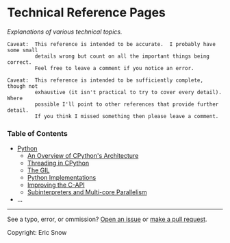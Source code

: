 # Technical Reference Pages

*Explanations of various technical topics.*


```
Caveat:  This reference is intended to be accurate.  I probably have some small
         details wrong but count on all the important things being correct.
         Feel free to leave a comment if you notice an error.
```
```
Caveat:  This reference is intended to be sufficiently complete, though not
         exhaustive (it isn't practical to try to cover every detail).  Where
         possible I'll point to other references that provide further detail.
         If you think I missed something then please leave a comment.
```


### Table of Contents

* [Python](python/index.md)
   * [An Overview of CPython's Architecture](python/cpython-architecture.md)
   * [Threading in CPython](python/cpython-threading.md)
   * [The GIL](python/cpython-gil.md)
   * [Python Implementations](python/alternate-implementations.md)
   * [Improving the C-API](python/capi-improvements.md)
   * [Subinterpreters and Multi-core Parallelism](python/multicore-subinterpreters.md)
* ...

---

See a typo, error, or ommission?  [Open an issue](https://github.com/ericsnowcurrently/reference-pages/issues)
or [make a pull request](https://github.com/ericsnowcurrently/reference-pages/pulls).

Copyright:  Eric Snow

